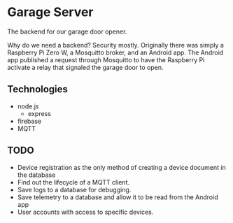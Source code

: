 # Garage Server

The backend for our garage door opener.

Why do we need a backend? Security mostly. Originally there was simply a Raspberry Pi Zero W, a Mosquitto broker, and an Android app. The Android app published a request through Mosquitto to have the Raspberry Pi activate a relay that signaled the garage door to open.

## Technologies

- node.js
  - express
- firebase
- MQTT

## TODO

- Device registration as the only method of creating a device document in the database
- Find out the lifecycle of a MQTT client.
- Save logs to a database for debugging.
- Save telemetry to a database and allow it to be read from the Android app
- User accounts with access to specific devices.